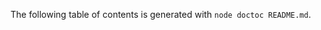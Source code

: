 
<!-- BEGIN: src/readme/headerinto.md -->
The following table of contents is generated with `node doctoc README.md`.
<!-- END:   src/readme/headerinto.md -->

